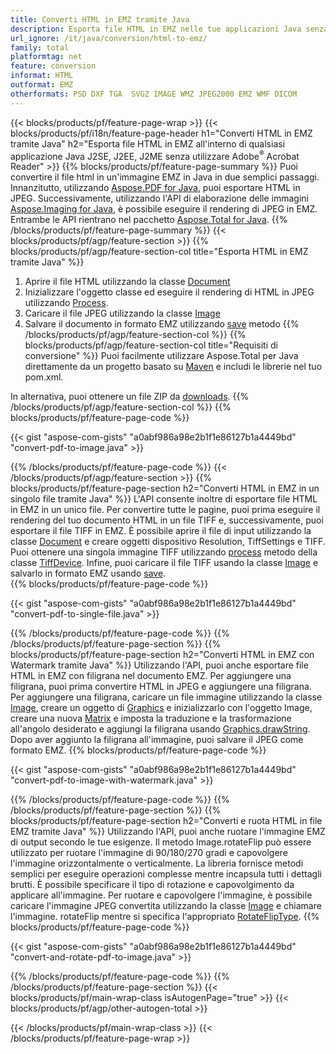 ```yaml
---
title: Converti HTML in EMZ tramite Java
description: Esporta file HTML in EMZ nelle tue applicazioni Java senza utilizzare applicazioni di terze parti
url_ignore: /it/java/conversion/html-to-emz/
family: total
platformtag: net
feature: conversion
informat: HTML
outformat: EMZ
otherformats: PSD DXF TGA  SVGZ IMAGE WMZ JPEG2000 EMZ WMF DICOM
---
```

{{< blocks/products/pf/feature-page-wrap >}}
{{< blocks/products/pf/i18n/feature-page-header h1="Converti HTML in EMZ tramite Java" h2="Esporta file HTML in EMZ all'interno di qualsiasi applicazione Java J2SE, J2EE, J2ME senza utilizzare Adobe<sup>&reg;</sup> Acrobat Reader" >}}
{{% blocks/products/pf/feature-page-summary %}}
Puoi convertire il file html in un'immagine EMZ in Java in due semplici passaggi. Innanzitutto, utilizzando [Aspose.PDF for Java](https://products.aspose.com/pdf/java/), puoi esportare HTML in JPEG. Successivamente, utilizzando l'API di elaborazione delle immagini [Aspose.Imaging for Java](https://products.aspose.com/imaging/java/), è possibile eseguire il rendering di JPEG in EMZ. Entrambe le API rientrano nel pacchetto [Aspose.Total for Java](https://products.aspose.com/total/java/).
{{% /blocks/products/pf/feature-page-summary  %}}
{{< blocks/products/pf/agp/feature-section >}}
{{% blocks/products/pf/agp/feature-section-col title="Esporta HTML in EMZ tramite Java" %}}
1. Aprire il file HTML utilizzando la classe [Document](https://apiference.aspose.com/pdf/java/com.aspose.pdf/Document)
2. Inizializzare l'oggetto classe ed eseguire il rendering di HTML in JPEG utilizzando [Process](https://apiference.aspose.com/pdf/java/com.aspose.pdf.devices/JpegDevice#process-com.aspose.pdf.Page-java.io.OutputStream-).
3. Caricare il file JPEG utilizzando la classe [Image](https://apiference.aspose.com/imaging/java/com.aspose.imaging/Image)
4. Salvare il documento in formato EMZ utilizzando [save](https://apiference.aspose.com/imaging/java/com.aspose.imaging/Image#save-java.lang.String-com.aspose.imaging.ImageOptionsBase-) metodo
{{% /blocks/products/pf/agp/feature-section-col %}}
{{% blocks/products/pf/agp/feature-section-col title="Requisiti di conversione" %}}
Puoi facilmente utilizzare Aspose.Total per Java direttamente da un progetto basato su [Maven](https://releases.aspose.com/total/java/) e includi le librerie nel tuo pom.xml.

In alternativa, puoi ottenere un file ZIP da [downloads](https://releases.aspose.com/total/java).
{{% /blocks/products/pf/agp/feature-section-col %}}
{{% blocks/products/pf/feature-page-code %}}

{{< gist "aspose-com-gists" "a0abf986a98e2b1f1e86127b1a4449bd" "convert-pdf-to-image.java" >}}


{{% /blocks/products/pf/feature-page-code %}}
{{< /blocks/products/pf/agp/feature-section >}}
{{% blocks/products/pf/feature-page-section  h2="Converti HTML in EMZ in un singolo file tramite Java" %}}
L'API consente inoltre di esportare file HTML in EMZ in un unico file. Per convertire tutte le pagine, puoi prima eseguire il rendering del tuo documento HTML in un file TIFF e, successivamente, puoi esportare il file TIFF in EMZ. È possibile aprire il file di input utilizzando la classe [Document](https://apiference.aspose.com/pdf/java/com.aspose.pdf/Document) e creare oggetti dispositivo Resolution, TiffSettings e TIFF. Puoi ottenere una singola immagine TIFF utilizzando [process](https://apiference.aspose.com/pdf/java/com.aspose.pdf.devices/TiffDevice#process-com.aspose.pdf.IDocument-int-int-java.io.OutputStream-) metodo della classe [TiffDevice](https://apiference.aspose.com/pdf/java/com.aspose.pdf.devices/TiffDevice). Infine, puoi caricare il file TIFF usando la classe [Image](https://apiference.aspose.com/imaging/java/com.aspose.imaging/Image) e salvarlo in formato EMZ usando [save](https://reference.aspose.com/imaging/java/com.aspose.imaging/Image#save-java.lang.String-com.aspose.imaging.ImageOptionsBase-).  
{{% blocks/products/pf/feature-page-code %}}

{{< gist "aspose-com-gists" "a0abf986a98e2b1f1e86127b1a4449bd" "convert-pdf-to-single-file.java" >}}

{{% /blocks/products/pf/feature-page-code  %}}
{{% /blocks/products/pf/feature-page-section %}}
{{% blocks/products/pf/feature-page-section  h2="Converti HTML in EMZ con Watermark tramite Java" %}}
Utilizzando l'API, puoi anche esportare file HTML in EMZ con filigrana nel documento EMZ. Per aggiungere una filigrana, puoi prima convertire HTML in JPEG e aggiungere una filigrana. Per aggiungere una filigrana, caricare un file immagine utilizzando la classe [Image](https://apiference.aspose.com/imaging/java/com.aspose.imaging/Image), creare un oggetto di [Graphics](https://apiference.aspose.com/imaging/java/com.aspose.imaging/Graphics) e inizializzarlo con l'oggetto Image, creare una nuova [Matrix](https://apiference.aspose.com/imaging/java/com.aspose.imaging/Matrix) e imposta la traduzione e la trasformazione all'angolo desiderato e aggiungi la filigrana usando [Graphics.drawString](https://apiference.aspose.com/imaging/java/com.aspose.imaging/Graphics#drawString-java.lang.String-com.aspose.imaging.Font-com.aspose.imaging.Brush-float-float-). Dopo aver aggiunto la filigrana all'immagine, puoi salvare il JPEG come formato EMZ. 
{{% blocks/products/pf/feature-page-code %}}

{{< gist "aspose-com-gists" "a0abf986a98e2b1f1e86127b1a4449bd" "convert-pdf-to-image-with-watermark.java" >}}

{{% /blocks/products/pf/feature-page-code  %}}
{{% /blocks/products/pf/feature-page-section %}}
{{% blocks/products/pf/feature-page-section  h2="Converti e ruota HTML in file EMZ tramite Java" %}}
Utilizzando l'API, puoi anche ruotare l'immagine EMZ di output secondo le tue esigenze. Il metodo Image.rotateFlip può essere utilizzato per ruotare l'immagine di 90/180/270 gradi e capovolgere l'immagine orizzontalmente o verticalmente. La libreria fornisce metodi semplici per eseguire operazioni complesse mentre incapsula tutti i dettagli brutti. È possibile specificare il tipo di rotazione e capovolgimento da applicare all'immagine. Per ruotare e capovolgere l'immagine, è possibile caricare l'immagine JPEG convertita utilizzando la classe [Image](https://apiference.aspose.com/imaging/java/com.aspose.imaging/Image) e chiamare l'immagine. rotateFlip mentre si specifica l'appropriato [RotateFlipType](https://apiference.aspose.com/imaging/java/com.aspose.imaging/RotateFlipType). 
{{% blocks/products/pf/feature-page-code %}}

{{< gist "aspose-com-gists" "a0abf986a98e2b1f1e86127b1a4449bd" "convert-and-rotate-pdf-to-image.java" >}}

{{% /blocks/products/pf/feature-page-code  %}}
{{% /blocks/products/pf/feature-page-section %}}
{{< blocks/products/pf/main-wrap-class isAutogenPage="true" >}}
{{< blocks/products/pf/agp/other-autogen-total >}}

{{< /blocks/products/pf/main-wrap-class >}}
{{< /blocks/products/pf/feature-page-wrap >}}